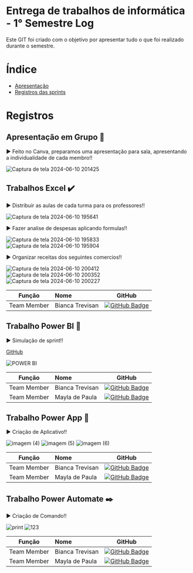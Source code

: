 # Entrega de trabalhos de informática - 1° Semestre Log

Este GIT foi criado com o objetivo por apresentar tudo o que foi realizado durante o semestre.

# Índice
* [Apresentação](#apresentação)
* [Registros das sprints](#registros)

# Registros 

## Apresentação em Grupo 📌
▶️ Feito no Canva, preparamos uma apresentação para sala, apresentando a individualidade de cada membro‼️

![Captura de tela 2024-06-10 201425](https://github.com/BiaTrevisan/Entrega_Inf/assets/163362315/5d8bbb82-4f90-4b6b-b5c0-9404c1d4cdbe)


## Trabalhos Excel ✔️
▶️ Distribuir as aulas de cada turma para os professores‼️

![Captura de tela 2024-06-10 195641](https://github.com/BiaTrevisan/Entrega_Inf/assets/163362315/8e50587a-0b95-4e35-9575-6ac6872c8188)

▶️ Fazer analise de despesas aplicando formulas‼️

![Captura de tela 2024-06-10 195833](https://github.com/BiaTrevisan/Entrega_Inf/assets/163362315/4ea8d835-a1bb-43cf-8f6d-d49bb1469d37)
![Captura de tela 2024-06-10 195904](https://github.com/BiaTrevisan/Entrega_Inf/assets/163362315/f81430a5-a232-42fd-a61e-6d8a8c54a0b4)

▶️ Organizar receitas dos seguintes comercios‼️

![Captura de tela 2024-06-10 200412](https://github.com/BiaTrevisan/Entrega_Inf/assets/163362315/8fbafb77-84a5-411a-a5ad-e53967c4b8b5)
![Captura de tela 2024-06-10 200352](https://github.com/BiaTrevisan/Entrega_Inf/assets/163362315/9573adeb-113b-484a-b325-0fc9e695f150)
![Captura de tela 2024-06-10 200227](https://github.com/BiaTrevisan/Entrega_Inf/assets/163362315/b5f46c52-8c8c-47f8-a429-e0c202ec8de7)

|    Função     | Nome                                  |                                                                                                                                                      GitHub                                                                                                                                                      |
| :-----------: | :------------------------------------ | :-------------------------------------------------------------------------------------------------------------------------------------------------------------------------------------------------------------------------------------------------------------------------------------------------------------------------: |
| Team Member  | Bianca Trevisan            | [![GitHub Badge](https://img.shields.io/badge/GitHub-111217?style=flat-square&logo=github&logoColor=white)](https://github.com/BiaTrevisan)              |    


## Trabalho Power BI 🧮

▶️ Simulação de sprint‼️ 

[GitHub](https://github.com/BiaTrevisan/Power-Bi_Modelo) 

![POWER BI](https://github.com/BiaTrevisan/Entrega_Inf/assets/163362315/2afc2c8e-adfd-4f70-9d19-e1a915768a0b)


|    Função     | Nome                                  |                                                                                                                                                      GitHub                                                                                                                                                      |
| :-----------: | :------------------------------------ | :-------------------------------------------------------------------------------------------------------------------------------------------------------------------------------------------------------------------------------------------------------------------------------------------------------------------------: |
| Team Member  | Bianca Trevisan            | [![GitHub Badge](https://img.shields.io/badge/GitHub-111217?style=flat-square&logo=github&logoColor=white)](https://github.com/BiaTrevisan)              |    
| Team Member  | Mayla de Paula             | [![GitHub Badge](https://img.shields.io/badge/GitHub-111217?style=flat-square&logo=github&logoColor=white)](https://github.com/mayladpaula)          |

## Trabalho Power App 📱

▶️ Criação de Aplicativo‼️ 

![imagem (4)](https://github.com/BiaTrevisan/Entrega_Inf/assets/163362315/270e22ad-850d-4808-b3c2-a6a0b53de5ee)
![imagem (5)](https://github.com/BiaTrevisan/Entrega_Inf/assets/163362315/ba38aece-30e0-48d2-b2a7-62735fc20a2c)
![imagem (6)](https://github.com/BiaTrevisan/Entrega_Inf/assets/163362315/73310865-27dc-40ec-b26b-f07e7525a213)

|    Função     | Nome                                  |                                                                                                                                                      GitHub                                                                                                                                                      |
| :-----------: | :------------------------------------ | :-------------------------------------------------------------------------------------------------------------------------------------------------------------------------------------------------------------------------------------------------------------------------------------------------------------------------: |
| Team Member  | Bianca Trevisan            | [![GitHub Badge](https://img.shields.io/badge/GitHub-111217?style=flat-square&logo=github&logoColor=white)](https://github.com/BiaTrevisan)              |    
| Team Member  | Mayla de Paula             | [![GitHub Badge](https://img.shields.io/badge/GitHub-111217?style=flat-square&logo=github&logoColor=white)](https://github.com/mayladpaula)          |

## Trabalho Power Automate ✒️

▶️ Criação de Comando‼️ 

![print](https://github.com/BiaTrevisan/Entrega_Inf/assets/163362315/51bf63fd-3f41-403a-a9ae-eb5e8a9134d9)
![123](https://github.com/BiaTrevisan/Entrega_Inf/assets/163362315/ef8e0008-d50a-4391-b28b-3aabafa1ebbc)


|    Função     | Nome                                  |                                                                                                                                                      GitHub                                                                                                                                                      |
| :-----------: | :------------------------------------ | :-------------------------------------------------------------------------------------------------------------------------------------------------------------------------------------------------------------------------------------------------------------------------------------------------------------------------: |
| Team Member  | Bianca Trevisan            | [![GitHub Badge](https://img.shields.io/badge/GitHub-111217?style=flat-square&logo=github&logoColor=white)](https://github.com/BiaTrevisan)              |    
| Team Member  | Mayla de Paula             | [![GitHub Badge](https://img.shields.io/badge/GitHub-111217?style=flat-square&logo=github&logoColor=white)](https://github.com/mayladpaula)          |

